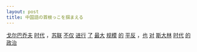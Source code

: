 ```yaml
---
layout: post
title: 中国語の首根っこを掴まえる
---
```



<a href="#" rel="tooltip" data-toggle="tooltip" data-placement="bottom" title="〈人名〉ゴルバチョフ">戈尔巴乔夫</a> <a href="#" rel="tooltip" data-toggle="tooltip" data-placement="bottom" title="時代 \ 人生の一時期">时代</a> ，<a href="#" rel="tooltip" data-toggle="tooltip" data-placement="bottom" title="ソ連">苏联</a> <a href="#" rel="tooltip" data-toggle="tooltip" data-placement="bottom" title="～であるだけでなく">不仅</a> <a href="#" rel="tooltip" data-toggle="tooltip" data-placement="bottom" title="進行する．進展する．進める \ 前進する">进行</a> <a href="#" rel="tooltip" data-toggle="tooltip" data-placement="bottom" title="*le \ ～した \ *liao3 \ 完結する．終わる">了</a> <a href="#" rel="tooltip" data-toggle="tooltip" data-placement="bottom" title="最大の">最大</a> <a href="#" rel="tooltip" data-toggle="tooltip" data-placement="bottom" title="規模">规模</a> <a href="#" rel="tooltip" data-toggle="tooltip" data-placement="bottom" title="*de \ ～の \ *di2 \ 確かに．本当に〈関連〉[[的确]] \ 手で持つ（広東語） \ *di4 \ まと \ ～している（雲南語） \ ～した（雲南語）">的</a> <a href="#" rel="tooltip" data-toggle="tooltip" data-placement="bottom" title="冤罪を被った者の名誉を回復する">平反</a> ，<a href="#" rel="tooltip" data-toggle="tooltip" data-placement="bottom" title="～も．～もまた \ ～なり">也</a> <a href="#" rel="tooltip" data-toggle="tooltip" data-placement="bottom" title="～に対して．～について \ 〈量〉対になったもの \ 正しい．間違いない \ ～に面する．向き合う．相対する \ 適合する．ぴったり合う \ 照らし合わせる．つきあわせる．調整する">对</a> <a href="#" rel="tooltip" data-toggle="tooltip" data-placement="bottom" title="〈人名〉スターリン">斯大林</a> <a href="#" rel="tooltip" data-toggle="tooltip" data-placement="bottom" title="時代 \ 人生の一時期">时代</a> <a href="#" rel="tooltip" data-toggle="tooltip" data-placement="bottom" title="*de \ ～の \ *di2 \ 確かに．本当に〈関連〉[[的确]] \ 手で持つ（広東語） \ *di4 \ まと \ ～している（雲南語） \ ～した（雲南語）">的</a> <a href="#" rel="tooltip" data-toggle="tooltip" data-placement="bottom" title="政治">政治</a>


